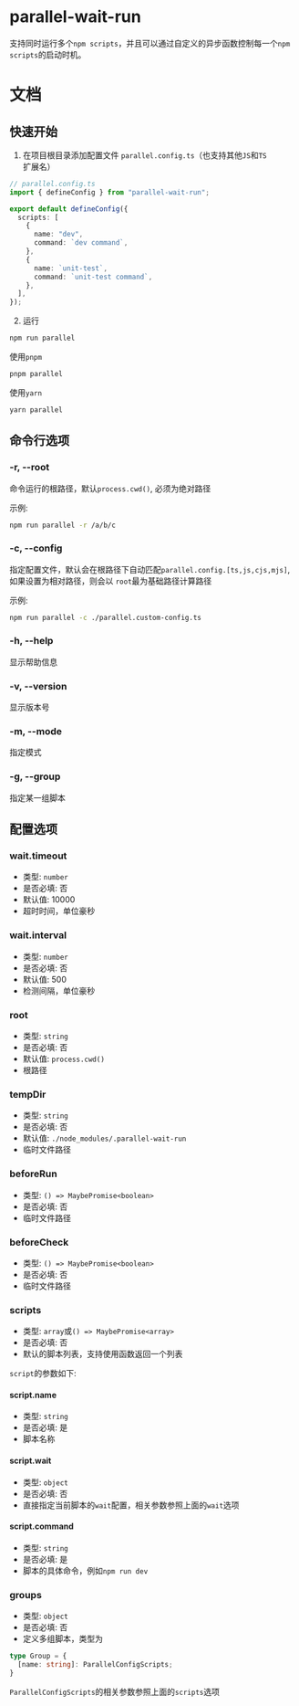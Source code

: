 # parallel-wait-run

支持同时运行多个`npm scripts`，并且可以通过自定义的异步函数控制每一个`npm scripts`的启动时机。

# 文档

## 快速开始

1. 在项目根目录添加配置文件 `parallel.config.ts`（也支持其他`JS`和`TS`扩展名）

```ts
// parallel.config.ts
import { defineConfig } from "parallel-wait-run";

export default defineConfig({
  scripts: [
    {
      name: "dev",
      command: `dev command`,
    },
    {
      name: `unit-test`,
      command: `unit-test command`,
    },
  ],
});

```

2. 运行

``` bash
npm run parallel
```

使用`pnpm`

``` bash
pnpm parallel
```

使用`yarn`

``` bash
yarn parallel
```

## 命令行选项

### -r, --root  

命令运行的根路径，默认`process.cwd()`, 必须为绝对路径

示例: 

```bash
npm run parallel -r /a/b/c
```

### -c, --config 

指定配置文件，默认会在根路径下自动匹配`parallel.config.[ts,js,cjs,mjs]`, 如果设置为相对路径，则会以 `root`最为基础路径计算路径

示例: 

```bash
npm run parallel -c ./parallel.custom-config.ts
```

### -h, --help

显示帮助信息

### -v, --version

显示版本号 

### -m, --mode

指定模式

### -g, --group

指定某一组脚本

## 配置选项

### wait.timeout 

- 类型: `number`
- 是否必填: 否
- 默认值: 10000
- 超时时间，单位豪秒

### wait.interval

- 类型: `number`
- 是否必填: 否
- 默认值: 500 
- 检测间隔，单位豪秒

### root

- 类型: `string`
- 是否必填: 否
- 默认值: `process.cwd()` 
- 根路径

### tempDir

- 类型: `string`
- 是否必填: 否
- 默认值: `./node_modules/.parallel-wait-run` 
- 临时文件路径

### beforeRun

- 类型: `() => MaybePromise<boolean>`
- 是否必填: 否
- 临时文件路径

### beforeCheck

- 类型: `() => MaybePromise<boolean>`
- 是否必填: 否
- 临时文件路径

### scripts

- 类型: `array`或`() => MaybePromise<array>`
- 是否必填: 否
- 默认的脚本列表，支持使用函数返回一个列表

`script`的参数如下:

#### script.name 

- 类型: `string`
- 是否必填: 是
- 脚本名称
  
#### script.wait 

- 类型: `object`
- 是否必填: 否
- 直接指定当前脚本的`wait`配置，相关参数参照上面的`wait`选项

#### script.command 

- 类型: `string`
- 是否必填: 是
- 脚本的具体命令，例如`npm run dev`

### groups

- 类型: `object`
- 是否必填: 否
- 定义多组脚本，类型为

```ts
type Group = {
  [name: string]: ParallelConfigScripts;
}
```

`ParallelConfigScripts`的相关参数参照上面的`scripts`选项
